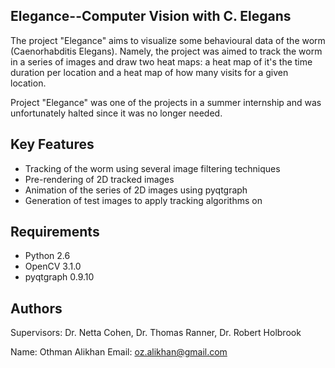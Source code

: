 ## Elegance--Computer Vision with C. Elegans

The project "Elegance" aims to visualize some behavioural data of the worm
(Caenorhabditis Elegans). Namely, the project was aimed to track the worm in
a series of images and draw two heat maps: a heat map of it's the time
duration per location and a heat map of how many visits for a given location.

Project "Elegance" was one of the projects in a summer internship and was
unfortunately halted since it was no longer needed.


## Key Features
* Tracking of the worm using several image filtering techniques
* Pre-rendering of 2D tracked images
* Animation of the series of 2D images using pyqtgraph
* Generation of test images to apply tracking algorithms on


## Requirements
* Python 2.6
* OpenCV 3.1.0
* pyqtgraph  0.9.10


## Authors
Supervisors: Dr. Netta Cohen, Dr. Thomas Ranner, Dr. Robert Holbrook

Name: Othman Alikhan
Email: oz.alikhan@gmail.com
